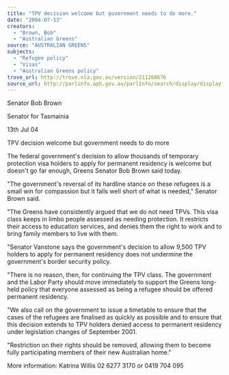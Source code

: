 ```yaml
---
title: "TPV decision welcome but government needs to do more."
date: "2004-07-13"
creators:
  - "Brown, Bob"
  - "Australian Greens"
source: "AUSTRALIAN GREENS"
subjects:
  - "Refugee policy"
  - "Visas"
  - "Australian Greens policy"
trove_url: http://trove.nla.gov.au/version/211268676
source_url: http://parlinfo.aph.gov.au/parlInfo/search/display/display.w3p;query=Id%3A%22media/pressrel/4X4D6%22
---
```


 Senator Bob Brown 

 Senator for Tasmainia 

 13th Jul 04 

 

 TPV decision welcome but government  needs to do more 

 The federal government's decision to allow thousands of temporary  protection visa holders to apply for permanent residency is welcome  but doesn't go far enough, Greens Senator Bob Brown said today.   

 "The government's reversal of its hardline stance on these refugees is  a small win for compassion but it falls well short of what is needed,"  Senator Brown said.   

 "The Greens have consistently argued that we do not need TPVs. This  visa class keeps in limbo people assessed as needing protection. It  restricts their access to education services, and denies them the right  to work and to bring family members to live with them.   

 "Senator Vanstone says the government's decision to allow 9,500 TPV  holders to apply for permanent residency does not undermine the  government's border security policy.   

 "There is no reason, then, for continuing the TPV class. The  government and the Labor Party should move immediately to support  the Greens long-held policy that everyone assessed as being a refugee  should be offered permanent residency.   

 "We also call on the government to issue a timetable to ensure that  the cases of the refugees are finalised as quickly as possible and to  ensure that this decision extends to TPV holders denied access to  permanent residency under legislation changes of September 2001.   

 "Restriction on their rights should be removed, allowing them to  become fully participating members of their new Australian home."   

 

 

 More information: Katrina Willis 02 6277 3170 or 0419 704 095 

 

